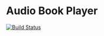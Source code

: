 # Audio Book Player
[![Build Status](https://api.cirrus-ci.com/github/teken/audiobookplayer.svg)](https://cirrus-ci.com/github/teken/audiobookplayer)

